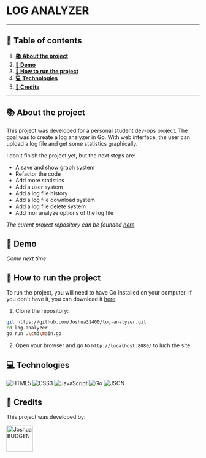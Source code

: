 # LOG ANALYZER

---

## 📖 Table of contents


1. [**📚 About the project**](#-about-the-project)
2. [**🎥 Demo**](#-demo)
3. [**🚀 How to run the project**](#-how-to-run-the-project)
4. [**💻 Technologies**](#-technologies)
5. [**👥 Credits**](#-credits)

---

## 📚 About the project

This project was developed for a personal student dev-ops project. The goal was to create a log analyzer in Go. With web interface, the user can upload a log file and get some statistics graphically.

I don't finish the project yet, but the next steps are:
- A save and show graph system
- Refactor the code
- Add more statistics
- Add a user system
- Add a log file history
- Add a log file download system
- Add a log file delete system
- Add mor analyze options of the log file

_The curent project repository can be founded [here](https://github.com/Joshua31400/log-analyzer)_

## 🎥 Demo

*Come next time*

## 🚀 How to run the project

To run the project, you will need to have Go installed on your computer. If you don't have it, you can download it [here](https://golang.org/dl/).

1. Clone the repository:
```bash
git https://github.com/Joshua31400/log-analyzer.git
cd log-analyzer
go run .\cmd\main.go
```

2. Open your browser and go to `http://localhost:8080/` to luch the site.

## 💻 Technologies

![HTML5](https://img.shields.io/badge/html5-%23E34F26.svg?style=for-the-badge&logo=html5&logoColor=white)
![CSS3](https://img.shields.io/badge/CSS3-1572B6.svg?style=for-the-badge&logo=css3&logoColor=white)
![JavaScript](https://img.shields.io/badge/JavaScript-F7DF1E.svg?style=for-the-badge&logo=javascript&logoColor=black)
![Go](https://img.shields.io/badge/Go-00ADD8.svg?style=for-the-badge&logo=go&logoColor=white)
![JSON](https://img.shields.io/badge/JSON-000000.svg?style=for-the-badge&logoColor=white)

## 👥 Credits

This project was developed by:

<a href="https://github.com/joshua31400"><img src="https://avatars.githubusercontent.com/u/189393167?v=4" alt="Joshua BUDGEN" width="69" height="69"/></a>

